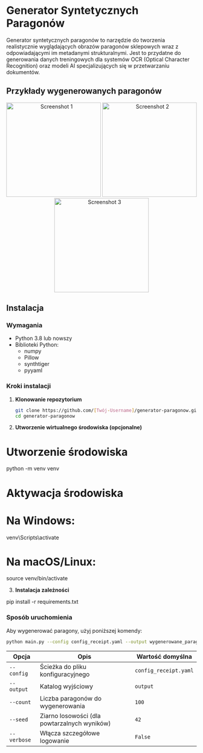 # Generator Syntetycznych Paragonów

Generator syntetycznych paragonów to narzędzie do tworzenia realistycznie wyglądających obrazów paragonów sklepowych wraz z odpowiadającymi im metadanymi strukturalnymi. Jest to przydatne do generowania danych treningowych dla systemów OCR (Optical Character Recognition) oraz modeli AI specjalizujących się w przetwarzaniu dokumentów.

## Przykłady wygenerowanych paragonów

<p align="center">
  <img src="images/screenshot_1.png" alt="Screenshot 1" width="250"/>
  <img src="images/screenshot_2.png" alt="Screenshot 2" width="250"/>
  <img src="images/screenshot_3.png" alt="Screenshot 3" width="250"/>
</p>


## Instalacja

### Wymagania

- Python 3.8 lub nowszy
- Biblioteki Python:
  - numpy
  - Pillow
  - synthtiger
  - pyyaml

### Kroki instalacji

1. **Klonowanie repozytorium**
   ```bash
   git clone https://github.com/[Twój-Username]/generator-paragonow.git
   cd generator-paragonow

2. **Utworzenie wirtualnego środowiska (opcjonalne)**

# Utworzenie środowiska
python -m venv venv

# Aktywacja środowiska
# Na Windows:
venv\Scripts\activate

# Na macOS/Linux:
source venv/bin/activate

3. **Instalacja zależności**

pip install -r requirements.txt

### Sposób uruchomienia

Aby wygenerować paragony, użyj poniższej komendy:

```bash
python main.py --config config_receipt.yaml --output wygenerowane_paragony --count 50 --seed 123 --verbose
 ```


| Opcja       | Opis                                         | Wartość domyślna      |
| ----------- | -------------------------------------------- | --------------------- |
| `--config`  | Ścieżka do pliku konfiguracyjnego            | `config_receipt.yaml` |
| `--output`  | Katalog wyjściowy                            | `output`              |
| `--count`   | Liczba paragonów do wygenerowania            | `100`                 |
| `--seed`    | Ziarno losowości (dla powtarzalnych wyników) | `42`                  |
| `--verbose` | Włącza szczegółowe logowanie                 | `False`               |
